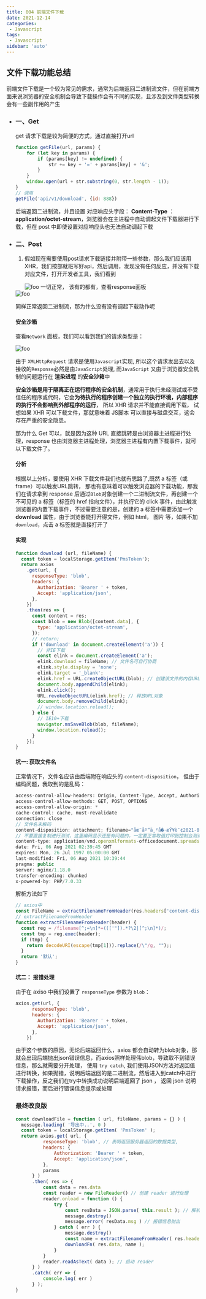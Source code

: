 ```yaml
---
title: 004 前端文件下载
date: 2021-12-14
categories: 
 - Javascript
tags:
 - Javascript
sidebar: 'auto'
---
```


## 文件下载功能总结

前端文件下载是一个较为常见的需求，通常为后端返回二进制流文件，但在前端方面来说浏览器的安全机制会导致下载操作会有不同的实现，且涉及到文件类型转换会有一些副作用的产生

- ### 一、Get

  get 请求下载是较为简便的方式，通过直接打开url

  ```js
  function getFile(url, params) {
      for (let key in params) {
          if (params[key] != undefined) {
              str += key + '=' + params[key] + '&';
          }
      }
      window.open(url + str.substring(0, str.length - 1));
  }
  // 调用
  getFile('api/v1/download', {id: 888})
  ```

  后端返回二进制流，并且设置 对应响应头字段： **Content-Type** ： **application/octet-stream**，浏览器会在主进程中自动调起文件下载器进行下载，但在 post 中即使设置对应响应头也无法自动调起下载

- ### 二、Post

  1. 假如现在需要使用post请求下载链接并附带一些参数，那么我们应该用XHR，我们按部就班写好api，然后调用，发现没有任何反应，并没有下载对应文件，打开开发者工具，我们看到

     
     
     <img :src="$withBase('/js/base/instance/004-01.jpg')" alt="foo">
     一切正常， 该有的都有，查看response面板

  <img :src="$withBase('/js/base/instance/004-02.jpg')" alt="foo">

  同样正常返回二进制流，那为什么没有没有调起下载动作呢

  #### 安全沙箱

  查看`Network` 面板，我们可以看到我们的请求类型是：

  <img :src="$withBase('/js/base/instance/004-03.jpg')" alt="foo">

  由于 `XMLHttpRequest` 请求是使用`Javascript`实现, 所以这个请求发出去以及接收的`Response`必然是由`JavaScript`处理, 而`JavaScript` 又由于浏览器安全机制的问题运行在 **渲染进程** 的**安全沙箱**中

  **安全沙箱是用于隔离正在运行程序的安全机制**，通常用于执行未经测试或不受信任的程序或代码，它会**为待执行的程序创建一个独立的执行环境，内部程序的执行不会影响到外部程序的运行**， 所以 XHR 请求并不能直接调用下载， 试想如果 XHR 可以下载文件，那就意味着 JS脚本 可以直接与磁盘交互，这会存在严重的安全隐患。

  那为什么 Get 可以，就是因为这种 URL 直接跳转是由浏览器主进程进行处理，response 也由浏览器主进程处理，浏览器主进程有内置下载事件，就可以下载文件了。

  #### 分析

  根据以上分析，要使用 XHR 下载文件我们也就有思路了,既然 a 标签（或 frame）可以触发URL跳转， 那也有意味着可以触发浏览器的下载功能，那我们在请求拿到 response 后通过`Blob`对象创建一个二进制流文件，再创建一个不可见的 a 标签（标签的 href 指向文件），并执行它的 click 事件，由此触发浏览器的内置下载事件，不过需要注意的是，创建的 a 标签中需要添加一个 **download** 属性，由于浏览器能打开得文件，例如 html， 图片 等，如果不加 `download`，点击 a 标签就是直接打开了

  #### 实现

  ```js
  function download (url, fileName) {
    const token = localStorage.getItem('PmsToken');
    return axios
      .get(url, {
        responseType: 'blob', 
        headers: {
          Authorization: 'Bearer ' + token,
          Accept: 'application/json',
        },
      })
      .then(res => {
        const content = res;
        const blob = new Blob([content.data], {
          type: 'application/octet-stream',
        });
        // return;
        if ('download' in document.createElement('a')) {
          // 非IE下载
          const elink = document.createElement('a');
          elink.download = fileName; // 文件名可自行协商
          elink.style.display = 'none';
          elink.target = '_blank';
          elink.href = URL.createObjectURL(blob); // 创建该文件的内存URL
          document.body.appendChild(elink);
          elink.click();
          URL.revokeObjectURL(elink.href); // 释放URL对象
          document.body.removeChild(elink);
          // window.location.reload();
        } else {
          // IE10+下载
          navigator.msSaveBlob(blob, fileName);
          window.location.reload();
        }
      });
  }
  ```

  #### 坑一: 获取文件名

  正常情况下，文件名应该由后端附在响应头的 `content-disposition`， 但由于编码问题，我取到的是乱码：

  ```js
  access-control-allow-headers: Origin, Content-Type, Accept, Authorization, X-Requested-With
  access-control-allow-methods: GET, POST, OPTIONS
  access-control-allow-origin: *
  cache-control: cache, must-revalidate
  connection: close
  // 文件名未解码
  content-disposition: attachment; filename="åœ¨åº“ä¸²å�·æŸ¥è¯¢2021-08-06.xlsx" 
  // 不要直接复制进行测试，这里编码显示还是有问题的，一定要正常取值打印到控制台测试
  content-type: application/vnd.openxmlformats-officedocument.spreadsheetml.sheet; charset=UTF-8
  date: Fri, 06 Aug 2021 02:39:45 GMT
  expires: Mon, 26 Jul 1997 05:00:00 GMT
  last-modified: Fri, 06 Aug 2021 10:39:44
  pragma: public
  server: nginx/1.18.0
  transfer-encoding: chunked
  x-powered-by: PHP/7.0.33
  ```

  解析方法如下

  ```js
  // axios中
  const FileName = extractFilenameFromHeader(res.headers['content-disposition'])
  // extractFilenameFromHeader
  function extractFilenameFromHeader(header) {
    const reg = /filename[^;=\n]*=((['"]).*?\2|[^;\n]*)/;
    const tmp = reg.exec(header);
    if (tmp) {
      return decodeURI(escape(tmp[1])).replace(/\"/g, "");;
    }
    return '默认';
  }
  ```

  #### 坑二： 报错处理

  由于在 axiso 中我们设置了 `responseType` 参数为 `blob`：

  ```js
  axios.get(url, {
        responseType: 'blob', 
        headers: {
          Authorization: 'Bearer ' + token,
          Accept: 'application/json',
        },
      })
  ```

  由于这个参数的原因，无论后端返回什么，axios 都会自动转为blob对象，那就会出现后端抛出json错误信息，而axios照样处理伟blob，导致取不到错误信息，那么就需要分开处理， 使用 `try catch`,  我们使用JSON方法对返回值进行转换，如果抛错，说明后端返回的是二进制流，然后进入到catch中进行下载操作，反之我们在try中转换成功说明后端返回了 json ， 返回 json 说明请求报错，而后进行错误信息提示或处理

  ### 最终改良版

  ```js
  const downloadFile = function ( url, fileName, params = {} ) {
  	message.loading( '导出中..', 0 )
  	const token = localStorage.getItem( 'PmsToken' );
  	return axios.get( url, {
  			responseType: 'blob', // 表明返回服务器返回的数据类型,
  			headers: {
  				Authorization: 'Bearer ' + token,
  				Accept: 'application/json',
  			},
  			params
  		} )
  		.then( res => {
  			const data = res.data
  			const reader = new FileReader() // 创建 reader 进行处理
  			reader.onload = function () {
  				try {
  					const resData = JSON.parse( this.result ); // 解析成功： 后端返回的是json
  					message.destroy()
  					message.error( resData.msg ) // 报错信息抛出
  				} catch ( err ) {
  					message.destroy()
  					const name = extractFilenameFromHeader( res.headers[ 'content-disposition' ] )
  					downloadFn( res.data, name );
  				}
  			}
  			reader.readAsText( data ); // 启动 reader
  		} )
  		.catch( err => {
  			console.log( err )
  		} );
  }
  ```